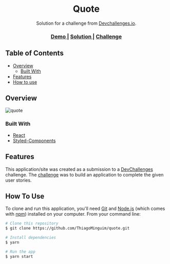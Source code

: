 <!-- Please update value in the {}  -->

<h1 align="center">Quote</h1>

<div align="center">
   Solution for a challenge from  <a href="http://https://devchallenges.io/challenges/8Y3J4ucAMQpSnYTwwWW8.io" target="_blank">Devchallenges.io</a>.
</div>

<div align="center">
  <h3>
    <a href="https://quote249.vercel.app/">
      Demo
    </a>
    <span> | </span>
    <a href="https://devchallenges.io/solutions/dQJ08Dmkn7wqUebuyyNf">
      Solution
    </a>
    <span> | </span>
    <a href="https://devchallenges.io/challenges/8Y3J4ucAMQpSnYTwwWW8">
      Challenge
    </a>
  </h3>
</div>

<!-- TABLE OF CONTENTS -->

## Table of Contents

- [Overview](#overview)
  - [Built With](#built-with)
- [Features](#features)
- [How to use](#how-to-use)

<!-- OVERVIEW -->

## Overview

![quote](https://user-images.githubusercontent.com/77082563/178340572-4b1ab9b8-928b-4c5c-afb2-6ada68705cdf.gif)

### Built With

<!-- This section should list any major frameworks that you built your project using. Here are a few examples.-->

- [React](https://reactjs.org/)
- [Styled-Components](https://styled-components.com/)

## Features

<!-- List the features of your application or follow the template. Don't share the figma file here :) -->

This application/site was created as a submission to a [DevChallenges](https://devchallenges.io/challenges) challenge. The [challenge](https://devchallenges.io/challenges/8Y3J4ucAMQpSnYTwwWW8) was to build an application to complete the given user stories.

## How To Use

<!-- For example: -->

To clone and run this application, you'll need [Git](https://git-scm.com) and [Node.js](https://nodejs.org/en/download/) (which comes with [npm](http://npmjs.com)) installed on your computer. From your command line:

```bash
# Clone this repository
$ git clone https://github.com/ThiagoMinguim/quote.git

# Install dependencies
$ yarn

# Run the app
$ yarn start
```
